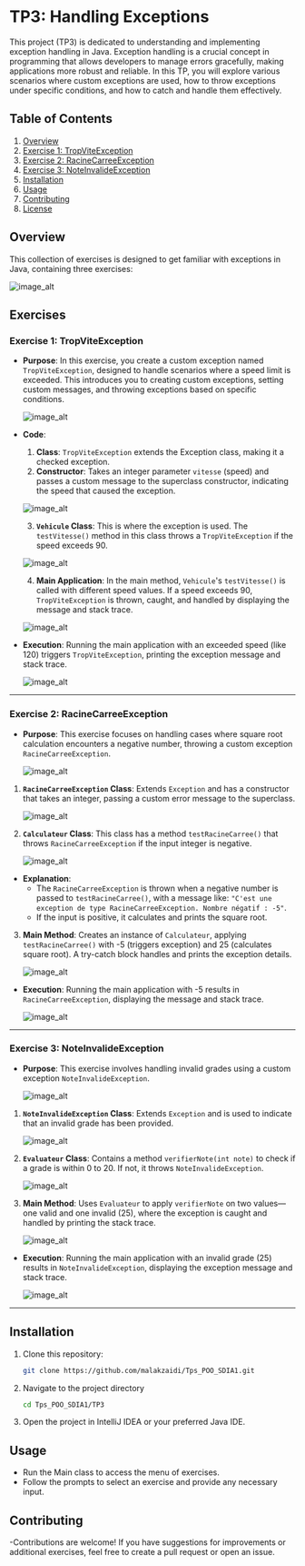 # TP3: Handling Exceptions

This project (TP3) is dedicated to understanding and implementing exception handling in Java. Exception handling is a crucial concept in programming that allows developers to manage errors gracefully, making applications more robust and reliable. In this TP, you will explore various scenarios where custom exceptions are used, how to throw exceptions under specific conditions, and how to catch and handle them effectively.

## Table of Contents

1. [Overview](#overview)
2. [Exercise 1: TropViteException](#exercise-1-tropviteexception)
3. [Exercise 2: RacineCarreeException](#exercise-2-racinecarreeexception)
4. [Exercise 3: NoteInvalideException](#exercise-3-noteinvalideexception)
5. [Installation](#installation)
6. [Usage](#usage)
7. [Contributing](#contributing)
8. [License](#license)

## Overview

This collection of exercises is designed to get familiar with exceptions in Java, containing three exercises:

![image_alt](https://github.com/malakzaidi/Tps_POO_SDIA1/blob/main/src/Tp3/screenshots/image_2024-11-04_104658881.png)

## Exercises

### Exercise 1: TropViteException

- **Purpose**: In this exercise, you create a custom exception named `TropViteException`, designed to handle scenarios where a speed limit is exceeded. This introduces you to creating custom exceptions, setting custom messages, and throwing exceptions based on specific conditions.

   ![image_alt](https://github.com/malakzaidi/Tps_POO_SDIA1/blob/main/src/Tp3/screenshots/image_2024-11-04_110140249.png)

- **Code**:
  1. **Class**: `TropViteException` extends the Exception class, making it a checked exception.
  2. **Constructor**: Takes an integer parameter `vitesse` (speed) and passes a custom message to the superclass constructor, indicating the speed that caused the exception.
     
   ![image_alt](https://github.com/malakzaidi/Tps_POO_SDIA1/blob/main/src/Tp3/screenshots/exception.PNG)

  3. **`Vehicule` Class**: This is where the exception is used. The `testVitesse()` method in this class throws a `TropViteException` if the speed exceeds 90.

   ![image_alt](https://github.com/malakzaidi/Tps_POO_SDIA1/blob/main/src/Tp3/screenshots/vehicule.PNG)

  4. **Main Application**: In the main method, `Vehicule`'s `testVitesse()` is called with different speed values. If a speed exceeds 90, `TropViteException` is thrown, caught, and handled by displaying the message and stack trace.

   ![image_alt](https://github.com/malakzaidi/Tps_POO_SDIA1/blob/main/src/Tp3/screenshots/mainnn.PNG)

- **Execution**: Running the main application with an exceeded speed (like 120) triggers `TropViteException`, printing the exception message and stack trace.

   ![image_alt](https://github.com/malakzaidi/Tps_POO_SDIA1/blob/main/src/Tp3/screenshots/exec1.PNG)

---

### Exercise 2: RacineCarreeException

- **Purpose**: This exercise focuses on handling cases where square root calculation encounters a negative number, throwing a custom exception `RacineCarreeException`.

  ![image_alt](https://github.com/malakzaidi/Tps_POO_SDIA1/blob/main/src/Tp3/screenshots/RacineCarree.PNG)

1. **`RacineCarreeException` Class**: Extends `Exception` and has a constructor that takes an integer, passing a custom error message to the superclass.

   ![image_alt](https://github.com/malakzaidi/Tps_POO_SDIA1/blob/main/src/Tp3/screenshots/image_2024-11-04_114301392.png)

2. **`Calculateur` Class**: This class has a method `testRacineCarree()` that throws `RacineCarreeException` if the input integer is negative.

   ![image_alt](https://github.com/malakzaidi/Tps_POO_SDIA1/blob/main/src/Tp3/screenshots/calculateur.PNG)

- **Explanation**: 
  - The `RacineCarreeException` is thrown when a negative number is passed to `testRacineCarree()`, with a message like: `"C'est une exception de type RacineCarreeException. Nombre négatif : -5"`.
  - If the input is positive, it calculates and prints the square root.

3. **Main Method**: Creates an instance of `Calculateur`, applying `testRacineCarree()` with -5 (triggers exception) and 25 (calculates square root). A try-catch block handles and prints the exception details.

   ![image_alt](https://github.com/malakzaidi/Tps_POO_SDIA1/blob/main/src/Tp3/screenshots/mainex2.PNG)

- **Execution**: Running the main application with -5 results in `RacineCarreeException`, displaying the message and stack trace.

   ![image_alt](https://github.com/malakzaidi/Tps_POO_SDIA1/blob/main/src/Tp3/screenshots/exec2.PNG)

---

### Exercise 3: NoteInvalideException

- **Purpose**: This exercise involves handling invalid grades using a custom exception `NoteInvalideException`.

  ![image_alt](https://github.com/malakzaidi/Tps_POO_SDIA1/blob/main/src/Tp3/screenshots/image_2024-11-04_115345062.png)

1. **`NoteInvalideException` Class**: Extends `Exception` and is used to indicate that an invalid grade has been provided.

   ![image_alt](https://github.com/malakzaidi/Tps_POO_SDIA1/blob/main/src/Tp3/screenshots/image_2024-11-04_115715861.png)

2. **`Evaluateur` Class**: Contains a method `verifierNote(int note)` to check if a grade is within 0 to 20. If not, it throws `NoteInvalideException`.

   ![image_alt](https://github.com/malakzaidi/Tps_POO_SDIA1/blob/main/src/Tp3/screenshots/evaaa.PNG)

3. **Main Method**: Uses `Evaluateur` to apply `verifierNote` on two values—one valid and one invalid (25), where the exception is caught and handled by printing the stack trace.

   ![image_alt](https://github.com/malakzaidi/Tps_POO_SDIA1/blob/main/src/Tp3/screenshots/mainex3.PNG)

- **Execution**: Running the main application with an invalid grade (25) results in `NoteInvalideException`, displaying the exception message and stack trace.

   ![image_alt](https://github.com/malakzaidi/Tps_POO_SDIA1/blob/main/src/Tp3/screenshots/exec3.PNG)

---

## Installation
1. Clone this repository:
   ```bash
   git clone https://github.com/malakzaidi/Tps_POO_SDIA1.git
2. Navigate to the project directory
   ```bash
   cd Tps_POO_SDIA1/TP3
3. Open the project in IntelliJ IDEA or your preferred Java IDE.
## Usage
- Run the Main class to access the menu of exercises.
- Follow the prompts to select an exercise and provide any necessary input.
## Contributing
-Contributions are welcome! If you have suggestions for improvements or additional exercises, feel free to create a pull request or open an issue.
